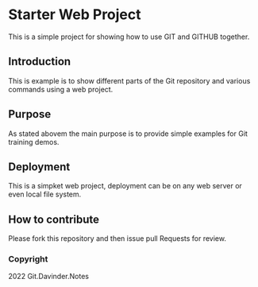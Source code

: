 # Starter Web Project

This is a simple project for showing
how to use GIT and GITHUB together.

## Introduction

This is example is to show different parts
of the Git repository and various commands
using a web project.

## Purpose

As stated abovem the main purpose is to
provide simple examples for Git training
demos.

## Deployment

This is a simpket web project, deployment
can be on any web server or even local file system.

## How to contribute

Please fork this repository  and then issue pull Requests for review.

### Copyright

2022 Git.Davinder.Notes